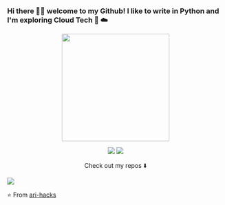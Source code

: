 
### Hi there 👋🏾  welcome to my Github! I like to write in Python and I'm exploring Cloud Tech 🐍 ☁️

<p align="center">
  <img width="250" src="https://media.giphy.com/media/l2R06HpuWmc3pnBks/giphy.gif">
</p>


<p align="center">
<a href= "https://dev.to/ari_hacks"><img src="https://img.icons8.com/windows/32/000000/dev.png"/></a>
<a href= "https://twitter.com/ari_hacks"><img src="https://img.icons8.com/material-outlined/30/000000/twitter.png"/></a>
</p>

<p align="center">
Check out my repos ⬇️  
</p>

![](https://visitor-badge.glitch.me/badge?page_id=ari-hacks.ari-hacks)

⭐️ From [ari-hacks](https://github.com/ari-hacks)

